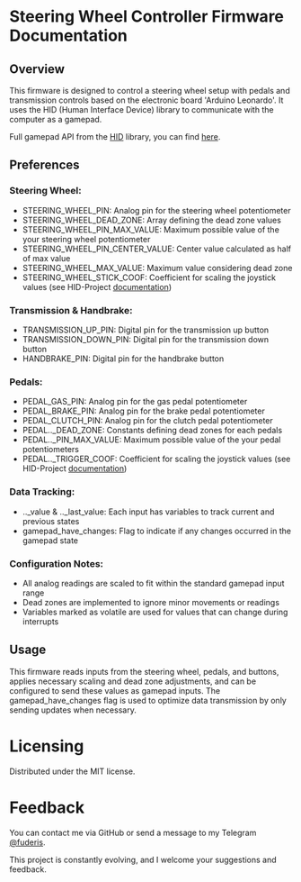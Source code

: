 # Steering Wheel Controller Firmware Documentation

## Overview

This firmware is designed to control a steering wheel setup with pedals and transmission controls based on the electronic board 'Arduino Leonardo'. It uses the HID (Human Interface Device) library to communicate with the computer as a gamepad.

Full gamepad API from the [HID](https://github.com/NicoHood/HID) library, you can find [here](https://github.com/NicoHood/HID/wiki/Gamepad-API).

## Preferences

### Steering Wheel:
* STEERING_WHEEL_PIN: Analog pin for the steering wheel potentiometer
* STEERING_WHEEL_DEAD_ZONE: Array defining the dead zone values
* STEERING_WHEEL_PIN_MAX_VALUE: Maximum possible value of the your steering wheel potentiometer
* STEERING_WHEEL_PIN_CENTER_VALUE: Center value calculated as half of max value
* STEERING_WHEEL_MAX_VALUE: Maximum value considering dead zone
* STEERING_WHEEL_STICK_COOF: Coefficient for scaling the joystick values (see HID-Project [documentation](https://github.com/NicoHood/HID/wiki/Gamepad-API))

### Transmission & Handbrake:
* TRANSMISSION_UP_PIN: Digital pin for the transmission up button
* TRANSMISSION_DOWN_PIN: Digital pin for the transmission down button
* HANDBRAKE_PIN: Digital pin for the handbrake button

### Pedals:
* PEDAL_GAS_PIN: Analog pin for the gas pedal potentiometer
* PEDAL_BRAKE_PIN: Analog pin for the brake pedal potentiometer
* PEDAL_CLUTCH_PIN: Analog pin for the clutch pedal potentiometer
* PEDAL.._DEAD_ZONE: Constants defining dead zones for each pedals
* PEDAL.._PIN_MAX_VALUE: Maximum possible value of the your pedal potentiometers
* PEDAL.._TRIGGER_COOF: Coefficient for scaling the joystick values (see HID-Project [documentation](https://github.com/NicoHood/HID/wiki/Gamepad-API))

### Data Tracking:
* .._value & .._last_value: Each input has variables to track current and previous states
* gamepad_have_changes: Flag to indicate if any changes occurred in the gamepad state

### Configuration Notes:
* All analog readings are scaled to fit within the standard gamepad input range
* Dead zones are implemented to ignore minor movements or readings
* Variables marked as volatile are used for values that can change during interrupts

## Usage
This firmware reads inputs from the steering wheel, pedals, and buttons, applies necessary scaling and dead zone adjustments, and can be configured to send these values as gamepad inputs. The gamepad_have_changes flag is used to optimize data transmission by only sending updates when necessary.

# Licensing
Distributed under the MIT license.

# Feedback
You can contact me via GitHub or send a message to my Telegram [@fuderis](https://t.me/fuderis).

This project is constantly evolving, and I welcome your suggestions and feedback.
